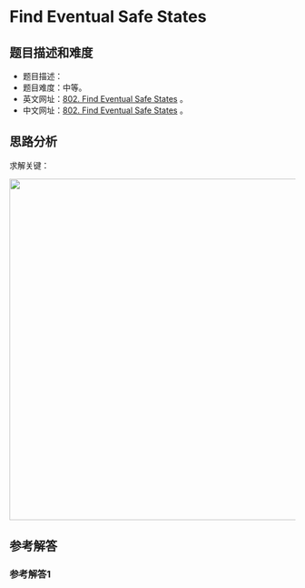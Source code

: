 # Find Eventual Safe States

## 题目描述和难度
+ 题目描述：
+ 题目难度：中等。
+ 英文网址：[802. Find Eventual Safe States](https://leetcode.com/problems/find-eventual-safe-states/description/)  。
+ 中文网址：[802. Find Eventual Safe States](https://leetcode-cn.com/problems/find-eventual-safe-states/description/)  。
## 思路分析
求解关键：

<img src="https://liweiwei1419.github.io/images/leetcode-solution/" width="600">

## 参考解答
### 参考解答1

```java

```